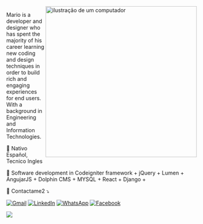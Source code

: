 <img src="https://raw.githubusercontent.com/MicaelliMedeiros/micaellimedeiros/master/image/computer-illustration.png" alt="ilustração de um computador" min-width="400px" max-width="400px" width="400px" align="right">

<p align="left"> 
  Mario is a developer and designer who has spent the majority of his career learning new coding and design techniques in order to build rich and engaging experiences for end users. With a background in Engineering and Information Technologies.
</p>

<p align="left">
  🦄 Nativo Español, Tecnico Ingles
</p>

<p align="left">
  💼 Software development in Codeigniter framework + jQuery + Lumen + AngujarJS + Dolphin CMS + MYSQL + React + Django + 
</p>

<p align="left">
  💌 Contactame2  ⤵️
</p>

<p align="left">
  <a href="mailto:mario.meraz@gmail.com" title="Gmail">
  <img src="https://img.shields.io/badge/-Gmail-FF0000?style=flat-square&labelColor=FF0000&logo=gmail&logoColor=white&link=LINK-DO-SEU-GMAIL" alt="Gmail"/></a>
  <a href="https://www.linkedin.com/in/luis-mario-meraz-dominguez-057763112/" title="LinkedIn">
  <img src="https://img.shields.io/badge/-Linkedin-0e76a8?style=flat-square&logo=Linkedin&logoColor=white&link=LINK-DO-SEU-LINKEDIN" alt="LinkedIn"/></a>
  <a href="#" title="WhatsApp">
  <img src="https://img.shields.io/badge/-WhatsApp-25d366?style=flat-square&labelColor=25d366&logo=whatsapp&logoColor=white&link=API-DO-SEU-WHATSAPP" alt="WhatsApp"/></a>
  <a href="https://www.facebook.com/mario.meraz/" title="Facebook">
  <img src="https://img.shields.io/badge/-Facebook-3b5998?style=flat-square&labelColor=3b5998&logo=facebook&logoColor=white&link=LINK-DO-SEU-FACEBOOK" alt="Facebook"/></a>

</p>



![](https://komarev.com/ghpvc/?username=mariomeraz)
